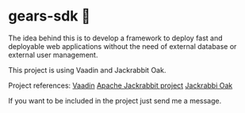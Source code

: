 # gears-sdk :rabbit2:
The idea behind this is to develop a framework to deploy fast and deployable web applications without the need of external database or external user management.

This project is using Vaadin and Jackrabbit Oak.

Project references:
[Vaadin](https://www.vaadin.com)
[Apache Jackrabbit project](http://jackrabbit.apache.org/)
[Jackrabbi Oak](https://jackrabbit.apache.org/oak/docs/)

If you want to be included in the project just send me a message.
